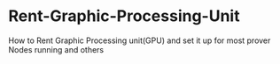 # Rent-Graphic-Processing-Unit
How to Rent Graphic Processing unit(GPU) and set it up for most prover Nodes running and others
